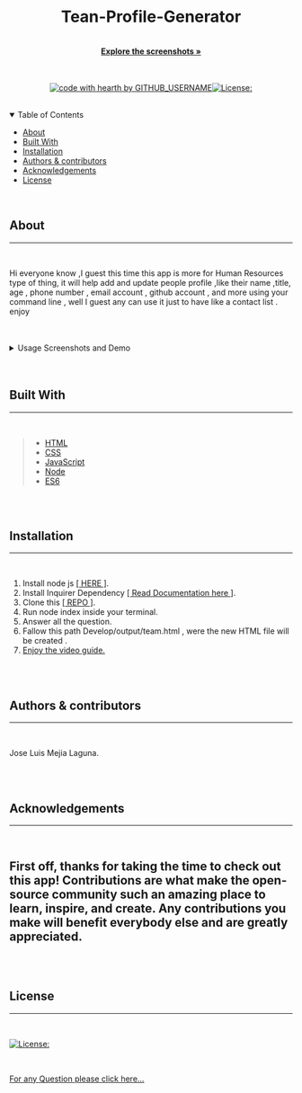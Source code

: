   
  
  <br/>
  <br/>
  
  <div align="center">
  
  <h1 align="center">Tean-Profile-Generator</h1>
  <br/>
  <a href="#about"><strong>Explore the screenshots »</strong></a>
  <br/>
  <br/>
  
  </div>
  
  
  
  <div align="center">
  <br/>
  
  [![code with hearth by GITHUB_USERNAME](https://img.shields.io/badge/%3C%2F%3E%20with%20%E2%99%A5%20by-GITHUB_mejialaguna-ff1414.svg?style=flat-square)](https://github.com/mejialaguna/teamProfileGenerator.git)[![License:](https://img.shields.io/badge/License-MPL%202.0-brightgreen.svg)](https://opensource.org/licenses/MPL-2.0)
    
  </div>
  
  <br/>
  
  <details open="open">
  <summary>Table of Contents</summary>
  
  - [About](#about)
  - [Built With](#built-with)
  - [Installation](#installation)
  - [Authors & contributors](#authors--contributors)
  - [Acknowledgements](#Acknowledgements)
  - [License](#License) 
  
  </details>  
  
  <br/>
  
  ## About
  ---

  <br/>

  Hi everyone know ,I guest this time this app is more for Human Resources type of thing, it will help add and update people profile ,like their name ,title, age , phone number , email account , github account , and more using your command line , well I guest any can use it just to have like a contact list . enjoy
  
  <br/>
  <br/>

  <details>
  <summary>Usage Screenshots and Demo</summary>

  <br/> 
  
  <img src="img/pofilepic.png"/> 
  <img src="img/pic2.png"/>
  <img src="img/gifvideo.gif">
  
  </details>
  
  <br/>
  <br/>
  
  
  ## Built With
  ---

  <br/>

 >*  <a href="https://developer.mozilla.org/en-US/docs/Web/HTML">HTML</a>
 >*  <a href="https://getbootstrap.com/">CSS</a>
 >*  <a href="https://developer.mozilla.org/en-US/docs/Mozilla/Add-ons/WebExtensions/API">JavaScript</a>
 >*  <a href="https://nodejs.org/en/">Node</a>
 >*  <a href="https://www.w3schools.com/js/js_es6.asp">ES6</a>
  
  
  <br/>
  <br/>
  
  ##  Installation
  ---

  <br/>
  
   1. Install node js <a href="https://nodejs.org/en/"> [ HERE ]</a>. 
   2. Install Inquirer Dependency <a href="https://www.npmjs.com/package/inquirer">[ Read Documentation here ]</a>.
   3. Clone this <a href="https://github.com/mejialaguna/teamProfileGenerator.git">[ REPO ]</a>.
   4. Run node index inside your terminal. 
   5. Answer all the question. 
   6. Fallow this path Develop/output/team.html , were the new HTML file will be created . 
   7. <a href="https://github.com/mejialaguna/ProfileGenerator/blob/main/img/gifvideo.gif">Enjoy the video guide. </a>

  <br/>
  <br/>
  
  
  ##  Authors & contributors
  ---

  <br/>
   
  Jose Luis Mejia Laguna.
  
  <br/>
  <br/>
  
  ## Acknowledgements
  ---

  <br/>
  
  First off, thanks for taking the time to check out this app! Contributions are what make the open-source community such an amazing place to learn, inspire, and create. Any contributions you make will benefit everybody else and are greatly appreciated.
  ---

  <br/>
  <br/>
  
  ## License
  ---
  <br/>

  [![License:](https://img.shields.io/badge/License-MPL%202.0-brightgreen.svg)](https://opensource.org/licenses/MPL-2.0)

  <br/>

  
  
  <a href="https://github.com/mejialaguna/ProfileGenerator/issues/1">For any Question please click here...</a>
  
